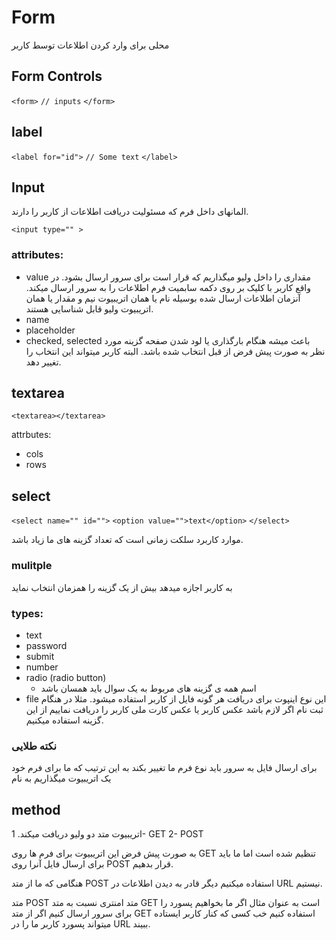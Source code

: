 # Form
محلی برای وارد کردن اطلاعات توسط کاربر

## Form Controls

`<form>`
`// inputs`
`</form>`

## label
`<label for="id">`
`// Some text`
`</label>`

## Input

المانهای داخل فرم که مسئولیت دریافت اطلاعات از کاربر را دارند.

`<input type="" >`

### attributes:
- value
مقداری را داخل ولیو میگذاریم که قرار است برای سرور ارسال بشود.
در واقع کاربر با کلیک بر روی دکمه سابمیت فرم اطلاعات را به سرور ارسال میکند. 
آنزمان اطلاعات ارسال شده بوسیله نام یا همان اتریبیوت نیم و مقدار یا همان اتریبیوت ولیو قابل شناسایی هستند.
- name
- placeholder
- checked, selected
باعث میشه هنگام بارگذاری یا لود شدن صفحه گزینه مورد نظر به صورت پیش فرض از قبل انتخاب شده باشد. البته کاربر میتواند این انتخاب را تغییر دهد.

## textarea

`<textarea></textarea>`

attrbutes:
- cols
- rows

## select 

`<select name="" id="">`
`<option value="">text</option>`
`</select>`

موارد کاربرد سلکت زمانی است که تعداد گزینه های ما زیاد باشد. 

### mulitple
به کاربر اجازه میدهد بیش از یک گزینه را همزمان انتخاب نماید

### types: 
- text
- password
- submit
- number
- radio (radio button)
  - اسم همه ی گزینه های مربوط به یک سوال باید همسان باشد
- file
این نوع اینپوت برای دریافت هر گونه فایل از کاربر استفاده میشود. 
مثلا در هنگام ثبت نام اگر لازم باشد عکس کاربر یا عکس کارت ملی کاربر را دریافت نماییم از این گزینه استفاده میکنیم.

### نکته طلایی
برای ارسال فایل به سرور باید نوع فرم ما تغییر بکند
به این ترتیب که ما برای فرم خود یک اتریبیوت میگذاریم به نام 

## method

اتریبیوت متد دو ولیو دریافت میکند. 
1- GET
2- POST

به صورت پیش فرض این اتریبیوت برای فرم ها روی GET تنظیم شده است
اما ما باید برای ارسال فایل آنرا روی
POST
قرار بدهیم.

هنگامی که ما از متد POST استفاده میکنیم دیگر قادر به دیدن اطلاعات در URL نیستیم. 

متد POST متد امنتری نسبت به متد GET است به عنوان مثال اگر ما بخواهیم پسورد را برای سرور ارسال کنیم اگر از متد GET
استفاده کنیم خب کسی که کنار کاربر ایستاده میتواند پسورد کاربر ما را در URL ببیند. 

